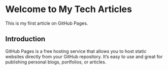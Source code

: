 # Welcome to My Tech Articles

This is my first article on GitHub Pages.

## Introduction
GitHub Pages is a free hosting service that allows you to host static websites directly from your GitHub repository. It’s easy to use and great for publishing personal blogs, portfolios, or articles.
